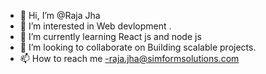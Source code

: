 - 👋 Hi, I’m @Raja Jha
- 👀 I’m interested in Web devlopment .
- 🌱 I’m currently learning React js and node js
- 💞️ I’m looking to collaborate on Building scalable projects.
- 📫 How to reach me -raja.jha@simformsolutions.com


<!---
Raja-Simform/Raja-Simform is a ✨ special ✨ repository because its `README.md` (this file) appears on your GitHub profile.
You can click the Preview link to take a look at your changes.
--->
